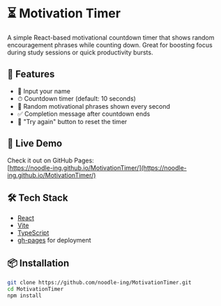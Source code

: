 # ⏳ Motivation Timer

A simple React-based motivational countdown timer that shows random encouragement phrases while counting down. Great for boosting focus during study sessions or quick productivity bursts.

## 🌟 Features

- 🧍 Input your name
- ⏱ Countdown timer (default: 10 seconds)
- 💬 Random motivational phrases shown every second
- ✅ Completion message after countdown ends
- 🔁 "Try again" button to reset the timer

## 🚀 Live Demo

Check it out on GitHub Pages:  
[https://noodle-ing.github.io/MotivationTimer/](https://noodle-ing.github.io/MotivationTimer/)

## 🛠 Tech Stack

- [React](https://react.dev/)
- [Vite](https://vitejs.dev/)
- [TypeScript](https://www.typescriptlang.org/)
- [gh-pages](https://www.npmjs.com/package/gh-pages) for deployment

## 📦 Installation

```bash
git clone https://github.com/noodle-ing/MotivationTimer.git
cd MotivationTimer
npm install
